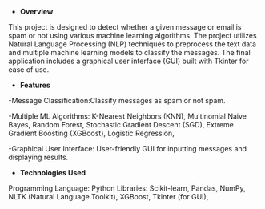 * **Overview**

This project is designed to detect whether a given message or email is spam or not using various machine learning algorithms. The project utilizes Natural Language Processing (NLP) techniques to preprocess the text data and multiple machine learning models to classify the messages. The final application includes a graphical user interface (GUI) built with Tkinter for ease of use.

* **Features**

-Message Classification:Classify messages as spam or not spam.

-Multiple ML Algorithms: K-Nearest Neighbors (KNN), Multinomial Naive Bayes, Random Forest, Stochastic Gradient Descent (SGD), Extreme Gradient Boosting (XGBoost), Logistic Regression,

-Graphical User Interface: User-friendly GUI for inputting messages and displaying results.

* **Technologies Used**

Programming Language: Python Libraries: Scikit-learn, Pandas, NumPy, NLTK (Natural Language Toolkit), XGBoost, Tkinter (for GUI),
